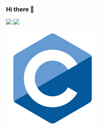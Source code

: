 ### Hi there 👋

<div>
  <a href="https://beacons.ai/EduardoMosca"></a>
  <img height="180em" src="https://github-readme-stats.vercel.app/api?username=EduardoMosca&show_icons=true&theme=dracula&include_all_commits=true&count_private=true"/>
  <img height="180em" src="https://github-readme-stats.vercel.app/api/top-langs/?username=EduardoMosca&layout=compact&langs_count-16&theme=dracula"/>
</div>

<div style="display: inline-block;"><br>
  <img src="icons/c.svg" alt="C-icon">
</div>
